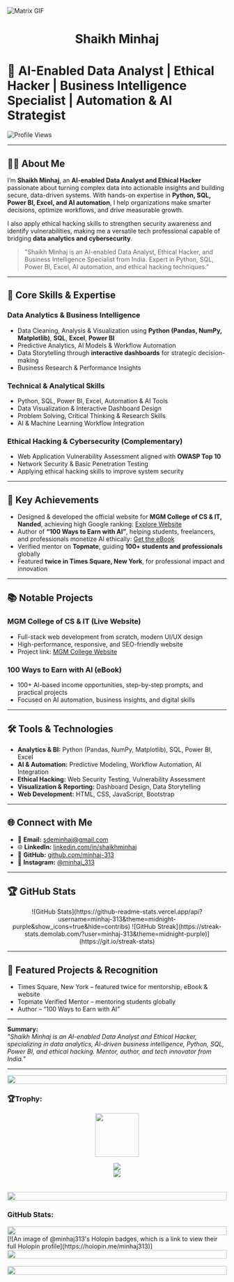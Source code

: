![Matrix GIF](https://miro.medium.com/v2/resize:fit:1400/1*xZrSvUrS-6zQQBfevGed2w.gif)

<h1 align="center">Shaikh Minhaj</h1>

# 🚀 AI-Enabled Data Analyst | Ethical Hacker | Business Intelligence Specialist | Automation & AI Strategist

![Profile Views](https://komarev.com/ghpvc/?username=minhaj-313&label=Profile%20views&color=0e75b6&style=flat)

---

## 👨‍💻 About Me

I’m **Shaikh Minhaj**, an **AI-enabled Data Analyst and Ethical Hacker** passionate about turning complex data into actionable insights and building secure, data-driven systems. With hands-on expertise in **Python, SQL, Power BI, Excel, and AI automation**, I help organizations make smarter decisions, optimize workflows, and drive measurable growth.  

I also apply ethical hacking skills to strengthen security awareness and identify vulnerabilities, making me a versatile tech professional capable of bridging **data analytics and cybersecurity**.  

>  "Shaikh Minhaj is an AI-enabled Data Analyst, Ethical Hacker, and Business Intelligence Specialist from India. Expert in Python, SQL, Power BI, Excel, AI automation, and ethical hacking techniques."

---

## 🔑 Core Skills & Expertise

### **Data Analytics & Business Intelligence**
- Data Cleaning, Analysis & Visualization using **Python (Pandas, NumPy, Matplotlib)**, **SQL**, **Excel**, **Power BI**  
- Predictive Analytics, AI Models & Workflow Automation  
- Data Storytelling through **interactive dashboards** for strategic decision-making  
- Business Research & Performance Insights  

### **Technical & Analytical Skills**
- Python, SQL, Power BI, Excel, Automation & AI Tools  
- Data Visualization & Interactive Dashboard Design  
- Problem Solving, Critical Thinking & Research Skills  
- AI & Machine Learning Workflow Integration  

### **Ethical Hacking & Cybersecurity (Complementary)**
- Web Application Vulnerability Assessment aligned with **OWASP Top 10**  
- Network Security & Basic Penetration Testing  
- Applying ethical hacking skills to improve system security  
---

## 🌟 Key Achievements

- Designed & developed the official website for **MGM College of CS & IT, Nanded**, achieving high Google ranking: [Explore Website](https://www.mgmccsit.ac.in/)  
- Author of **“100 Ways to Earn with AI”**, helping students, freelancers, and professionals monetize AI ethically: [Get the eBook](https://synapsiumtechnologies.tech/ebook.html)  
- Verified mentor on **Topmate**, guiding **100+ students and professionals** globally  
- Featured **twice in Times Square, New York**, for professional impact and innovation  

---

## 📚 Notable Projects

### MGM College of CS & IT (Live Website)
- Full-stack web development from scratch, modern UI/UX design  
- High-performance, responsive, and SEO-friendly website  
- Project link: [MGM College Website](https://www.mgmccsit.ac.in/)

### 100 Ways to Earn with AI (eBook)
- 100+ AI-based income opportunities, step-by-step prompts, and practical projects  
- Focused on AI automation, business insights, and digital skills  

---

## 🛠️ Tools & Technologies

- **Analytics & BI:** Python (Pandas, NumPy, Matplotlib), SQL, Power BI, Excel  
- **AI & Automation:** Predictive Modeling, Workflow Automation, AI Integration  
- **Ethical Hacking:** Web Security Testing, Vulnerability Assessment  
- **Visualization & Reporting:** Dashboard Design, Data Storytelling  
- **Web Development:** HTML, CSS, JavaScript, Bootstrap

---

## 🌐 Connect with Me

- 📧 **Email:** [sdeminhaj@gmail.com](mailto:sdeminhaj@gmail.com)  
- 🌐 **LinkedIn:** [linkedin.com/in/shaikhminhaj](https://linkedin.com/in/shaikhminhaj)  
- 🐙 **GitHub:** [github.com/minhaj-313](https://github.com/minhaj-313)  
- 📸 **Instagram:** [@minhaj_313](https://instagram.com/minhaj_313) 

---

## 🏆 GitHub Stats

<div align="center">
![GitHub Stats](https://github-readme-stats.vercel.app/api?username=minhaj-313&theme=midnight-purple&show_icons=true&hide=contribs)
![GitHub Streak](https://streak-stats.demolab.com/?user=minhaj-313&theme=midnight-purple)](https://git.io/streak-stats)
</div>

---

## 🔗 Featured Projects & Recognition

- Times Square, New York – featured twice for mentorship, eBook & website  
- Topmate Verified Mentor – mentoring students globally  
- Author – “100 Ways to Earn with AI”  

---

**Summary:**  
*"Shaikh Minhaj is an AI-enabled Data Analyst and Ethical Hacker, specializing in data analytics, AI-driven business intelligence, Python, SQL, Power BI, and ethical hacking. Mentor, author, and tech innovator from India."*

---
 


<img src="https://i.imgur.com/dBaSKWF.gif" height="20" width="100%">

<h3 align="left">🏆Trophy:</h3>

<p align="center">
<img src="https://media.tenor.com/0ENB5HuTH0gAAAAi/trophy-beker.gif"  width="100px" height="100px"></p>
  
<div align="center">
<img src="https://github-profile-trophy.vercel.app/?username=minhaj-313&theme=matrix&no-bg=true&no-frame=true&row=1&column=4&title=MultiLanguage,Commits,PullRequest,Reviews">
 </div>

<div align="center">
<img src="https://github-profile-trophy.vercel.app/?username=minhaj-313&theme=matrix&no-bg=true&no-frame=true&row=1&column=4&title=Repositories,Organizations,Stars,Followers">
 </div>
 <br><br>

<img src="https://i.imgur.com/dBaSKWF.gif" height="20" width="100%">

<h3 align="left">GitHub Stats:</h3>
<div align="center">

</div>
<img src="https://i.imgur.com/dBaSKWF.gif" height="20" width="100%">
[![An image of @minhaj313's Holopin badges, which is a link to view their full Holopin profile](https://holopin.me/minhaj313)]

<img src="https://i.imgur.com/dBaSKWF.gif" height="20" width="100%">
    <br> 
    <br>
<img src="https://i.imgur.com/dBaSKWF.gif" height="20" width="100%">
